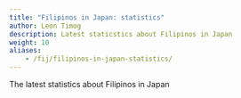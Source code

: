 ```yaml
---
title: "Filipinos in Japan: statistics"
author: Leon Timog
description: Latest staticstics about Filipinos in Japan
weight: 10
aliases:
    - /fij/filipinos-in-japan-statistics/
---
```

The latest statistics about Filipinos in Japan
